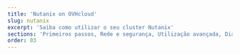 ```yaml
---
title: 'Nutanix on OVHcloud'
slug: nutanix
excerpt: 'Saiba como utilizar o seu cluster Nutanix'
sections: 'Primeiros passos, Rede e segurança, Utilização avançada, Diagnóstico, Backups, RACI, Disaster Recovery Plan'
order: 03
---
```

